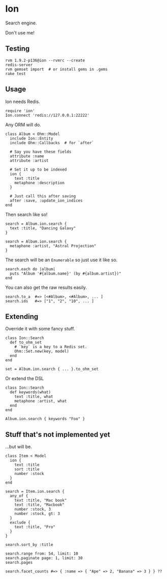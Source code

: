 Ion
===

Search engine.

Don't use me!

Testing
-------

    rvm 1.9.2-p136@ion --rvmrc --create
    redis-server
    rvm gemset import  # or install gems in .gems
    rake test

Usage
-----

Ion needs Redis.

    require 'ion'
    Ion.connect 'redis://127.0.0.1:22222'

Any ORM will do.

    class Album < Ohm::Model
      include Ion::Entity
      include Ohm::Callbacks  # for `after`

      # Say you have these fields
      attribute :name
      attribute :artist

      # Set it up to be indexed
      ion {
        text :title
        metaphone :description
      }

      # Just call this after saving
      after :save, :update_ion_indices
    end

Then search like so!

    search = Album.ion.search {
      text :title, "Dancing Galaxy"
    }

    search = Album.ion.search {
      metaphone :artist, "Astral Projection"
    }

The search will be an `Enumerable` so just use it like so.

    search.each do |album|
      puts "Album '#{album.name}' (by #{album.artist})"
    end

You can also get the raw results easily.

    search.to_a  #=> [<#Album>, <#Album>, ... ]
    search.ids   #=> ["1", "2", "10", ... ]

Extending
---------

Override it with some fancy stuff.

    class Ion::Search
      def to_ohm_set
        # `key` is a key to a Redis set.
        Ohm::Set.new(key, model)
      end
    end

    set = Album.ion.search { ... }.to_ohm_set

Or extend the DSL

    class Ion::Search
      def keywords(what)
        text :title, what
        metaphone :artist, what
      end
    end

    Album.ion.search { keywords "Foo" }

Stuff that's not implemented yet
--------------------------------

...but will be.

    class Item < Model
      ion {
        text :title
        sort :title
        number :stock
      }
    end

    search = Item.ion.search {
      any_of {
        text :title, "Mac book"
        text :title, "Macbook"
        number :stock, 3
        number :stock, gt: 3
      }
      exclude {
        text :title, "Pro"
      }
    }

    search.sort_by :title

    search.range from: 54, limit: 10
    search.paginate page: 1, limit: 30
    search.pages

    search.facet_counts #=> { :name => { "Ape" => 2, "Banana" => 3 } } ??

